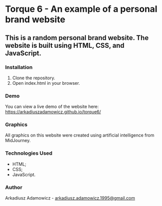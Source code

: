 # Torque 6 - An example of a personal brand website

## This is a random personal brand website. The website is built using HTML, CSS, and JavaScript.

### Installation
1. Clone the repository.
2. Open index.html in your browser.

### Demo
You can view a live demo of the website here: https://arkadiuszadamowicz.github.io/torque6/

### Graphics
All graphics on this website were created using artificial intelligence from MidJourney.

### Technologies Used
- HTML;
- CSS;
- JavaScript.

### Author
Arkadiusz Adamowicz - arkadiusz.adamowicz.1995@gmail.com
